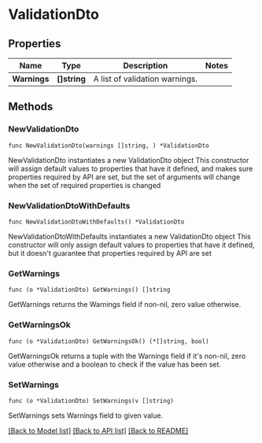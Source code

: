 # ValidationDto

## Properties

Name | Type | Description | Notes
------------ | ------------- | ------------- | -------------
**Warnings** | **[]string** | A list of validation warnings. | 

## Methods

### NewValidationDto

`func NewValidationDto(warnings []string, ) *ValidationDto`

NewValidationDto instantiates a new ValidationDto object
This constructor will assign default values to properties that have it defined,
and makes sure properties required by API are set, but the set of arguments
will change when the set of required properties is changed

### NewValidationDtoWithDefaults

`func NewValidationDtoWithDefaults() *ValidationDto`

NewValidationDtoWithDefaults instantiates a new ValidationDto object
This constructor will only assign default values to properties that have it defined,
but it doesn't guarantee that properties required by API are set

### GetWarnings

`func (o *ValidationDto) GetWarnings() []string`

GetWarnings returns the Warnings field if non-nil, zero value otherwise.

### GetWarningsOk

`func (o *ValidationDto) GetWarningsOk() (*[]string, bool)`

GetWarningsOk returns a tuple with the Warnings field if it's non-nil, zero value otherwise
and a boolean to check if the value has been set.

### SetWarnings

`func (o *ValidationDto) SetWarnings(v []string)`

SetWarnings sets Warnings field to given value.



[[Back to Model list]](../README.md#documentation-for-models) [[Back to API list]](../README.md#documentation-for-api-endpoints) [[Back to README]](../README.md)


